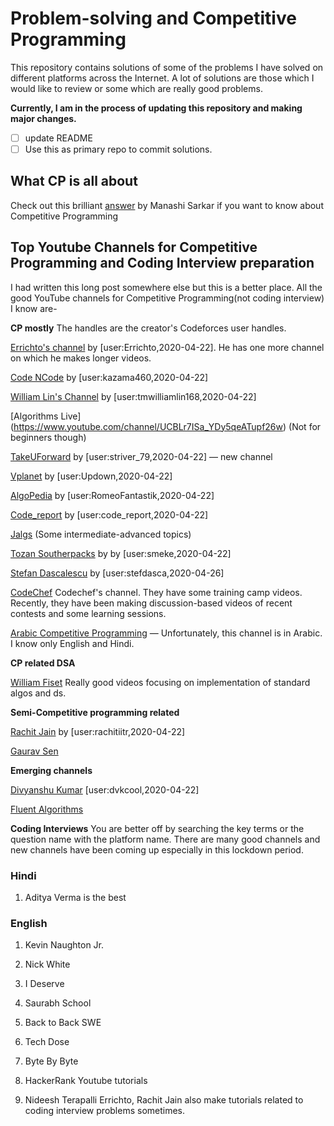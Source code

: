 # Problem-solving and Competitive Programming

This repository contains solutions of some of the problems I have solved on different platforms across the Internet.
A lot of solutions are those which I would like to review or some which are really good problems.

**Currently, I am in the process of updating this repository and making major changes.**
 - [ ] update README
 - [ ] Use this as primary repo to commit solutions.

## What CP is all about
Check out this brilliant [answer](https://qr.ae/TjA0uu) by Manashi Sarkar if you want to know about Competitive Programming


## Top Youtube Channels for Competitive Programming and Coding Interview preparation

I had written this long post somewhere else but this is a better place.
All the good YouTube channels for Competitive Programming(not coding interview) I know are-


**CP mostly**
The handles are the creator's Codeforces user handles.

[Errichto's channel](https://www.youtube.com/channel/UCBr_Fu6q9iHYQCh13jmpbrg) by [user:Errichto,2020-04-22]. He has one more channel on which he makes longer videos.

[Code NCode](https://www.youtube.com/channel/UC0zvY3yIBQTrSutsV-4yscQ) by [user:kazama460,2020-04-22]

[William Lin's Channel](https://www.youtube.com/channel/UCKuDLsO0Wwef53qdHPjbU2Q) by [user:tmwilliamlin168,2020-04-22]

[Algorithms Live] (https://www.youtube.com/channel/UCBLr7ISa_YDy5qeATupf26w) 
(Not for beginners though)

[TakeUForward](https://www.youtube.com/channel/UCJskGeByzRRSvmOyZOz61ig) by [user:striver_79,2020-04-22] &mdash; new channel

[Vplanet](https://www.youtube.com/channel/UCdNNY8Y8meG3z9Wy6MTzcLg) by [user:Updown,2020-04-22] 

[AlgoPedia](https://www.youtube.com/channel/UC4LyqX6MVkg7NU2qBbvrkSg) by [user:RomeoFantastik,2020-04-22]

[Code_report](https://www.youtube.com/channel/UC1kBxkk2bcG78YBX7LMl9pQ) by [user:code_report,2020-04-22]

[Jalgs](https://www.youtube.com/channel/UCIyYdngljsLPMe2HiJ-icPw) (Some intermediate-advanced topics)

[Tozan Southerpacks](https://www.youtube.com/channel/UCwsapfci2p1oDVO4Q2sJOQw) by 
 by [user:smeke,2020-04-22]

[Stefan Dascalescu](https://www.youtube.com/channel/UCyTPeByJ_FvAJljtc0svt-Q/videos) by [user:stefdasca,2020-04-26]

[CodeChef](https://www.youtube.com/user/codechefofficial) Codechef's channel. They have some training camp videos. Recently, they have been making discussion-based videos of recent contests and some learning sessions.

[Arabic Competitive Programming](https://www.youtube.com/user/nobody123497) &mdash; Unfortunately, this channel is in Arabic. I know only English and Hindi.


**CP related DSA**

[William Fiset](https://www.youtube.com/user/purpongie) Really good videos focusing on implementation of standard algos and ds.

**Semi-Competitive programming related**

[Rachit Jain](https://www.youtube.com/channel/UC9fDC_eBh9e_bogw87DbGKQ) by [user:rachitiitr,2020-04-22] 

[Gaurav Sen](https://www.youtube.com/channel/UCRPMAqdtSgd0Ipeef7iFsKw) 

**Emerging channels**

[Divyanshu Kumar](https://www.youtube.com/channel/UCTPXQBABIUsu4EJZiDMZFkg) [user:dvkcool,2020-04-22]  

[Fluent Algorithms](https://www.youtube.com/channel/UCtY9l-xhmxfp5nMF9DYglDQ)

**Coding Interviews**
You are better off by searching the key terms or the question name with the platform name. There are many good channels
and new channels have been coming up especially in this lockdown period.

### Hindi
1. Aditya Verma is the best

### English

1. Kevin Naughton Jr.

2. Nick White

3. I Deserve

4. Saurabh School

5. Back to Back SWE

6. Tech Dose

7. Byte By Byte

8. HackerRank Youtube tutorials

9. Nideesh Terapalli
Errichto, Rachit Jain also make tutorials related to coding interview problems sometimes.
